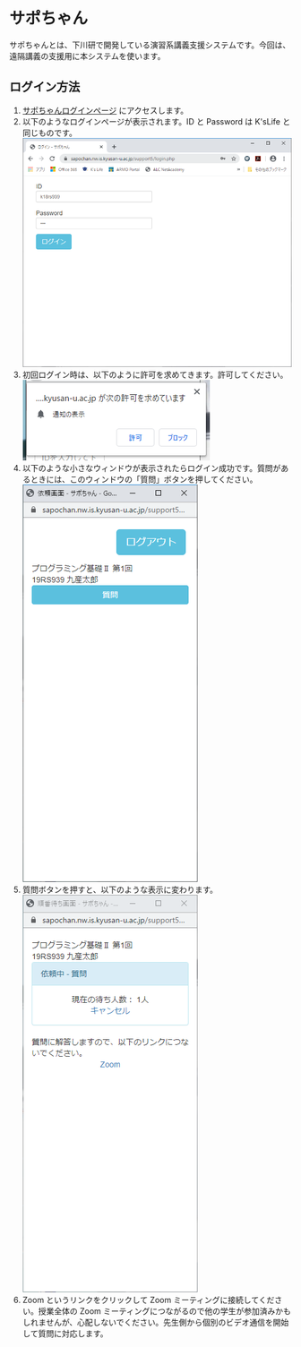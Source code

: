 # サポちゃん

サポちゃんとは、下川研で開発している演習系講義支援システムです。今回は、遠隔講義の支援用に本システムを使います。

## ログイン方法

1. [サポちゃんログインページ](https://sapochan.nw.is.kyusan-u.ac.jp/suport5/) にアクセスします。
2. 以下のようなログインページが表示されます。ID と Password は K'sLife と同じものです。
![ログインページ](sapochan02.png)
3. 初回ログイン時は、以下のように許可を求めてきます。許可してください。
![許可](sapochan04.png)
4. 以下のような小さなウィンドウが表示されたらログイン成功です。質問があるときには、このウィンドウの「質問」ボタンを押してください。
![質問](sapochan05.png)
6. 質問ボタンを押すと、以下のような表示に変わります。
![対応待ち](sapochan06.png)
7. Zoom というリンクをクリックして Zoom ミーティングに接続してください。授業全体の Zoom ミーティングにつながるので他の学生が参加済みかもしれませんが、心配しないでください。先生側から個別のビデオ通信を開始して質問に対応します。
